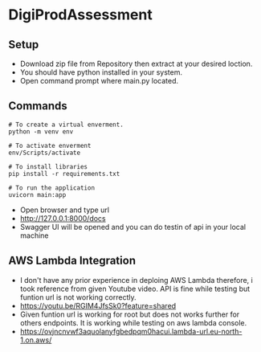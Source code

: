 # DigiProdAssessment

## Setup

* Download zip file from Repository then extract at your desired loction.
* You should have python installed in your system.
* Open command prompt where main.py located.

## Commands

```
# To create a virtual enverment.
python -m venv env
```
```
# To activate enverment
env/Scripts/activate
```
```
# To install libraries
pip install -r requirements.txt
```
```
# To run the application
uvicorn main:app
```
* Open browser and type url
* http://127.0.0.1:8000/docs
* Swagger UI will be opened and you can do testin of api in your local machine

## AWS Lambda Integration

* I don't have any prior experience in deploing AWS Lambda therefore, i took reference from given Youtube video. API is fine while testing but funtion url is not working correctly.
* https://youtu.be/RGIM4JfsSk0?feature=shared
* Given funtion url is working for root but does not works further for others endpoints. It is working while testing on aws lambda console.
* https://ovjncnvwf3aquolanyfgbedpqm0hacui.lambda-url.eu-north-1.on.aws/





